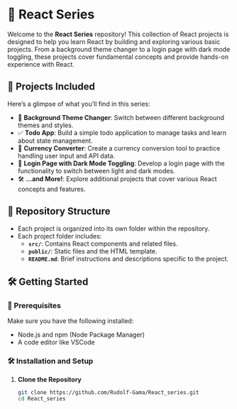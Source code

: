 # 🚀 React Series

Welcome to the **React Series** repository! This collection of React projects is designed to help you learn React by building and exploring various basic projects. From a background theme changer to a login page with dark mode toggling, these projects cover fundamental concepts and provide hands-on experience with React.

## 🌟 Projects Included

Here’s a glimpse of what you’ll find in this series:

- 🎨 **Background Theme Changer**: Switch between different background themes and styles.
- ✅ **Todo App**: Build a simple todo application to manage tasks and learn about state management.
- 💱 **Currency Converter**: Create a currency conversion tool to practice handling user input and API data.
- 🔄 **Login Page with Dark Mode Toggling**: Develop a login page with the functionality to switch between light and dark modes.
- 🛠️ **...and More!**: Explore additional projects that cover various React concepts and features.

## 📂 Repository Structure

- Each project is organized into its own folder within the repository.
- Each project folder includes:
  - **`src/`**: Contains React components and related files.
  - **`public/`**: Static files and the HTML template.
  - **`README.md`**: Brief instructions and descriptions specific to the project.

## 🛠️ Getting Started

### 🔧 Prerequisites

Make sure you have the following installed:
- Node.js and npm (Node Package Manager)
- A code editor like VSCode

### 🛠️ Installation and Setup

1. **Clone the Repository**

   ```bash
   git clone https://github.com/Rudolf-Gama/React_series.git
   cd React_series
